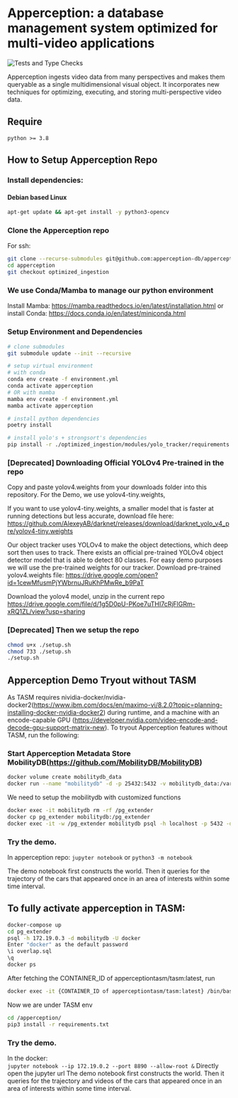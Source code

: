 # Apperception: a database management system optimized for multi-video applications

![Tests and Type Checks](https://github.com/apperception-db/apperception/actions/workflows/test-and-check.yml/badge.svg?branch=dev)

Apperception ingests video data from many perspectives and makes them queryable as a single multidimensional visual object.
It incorporates new techniques for optimizing, executing, and storing multi-perspective video data. 

## Require
```
python >= 3.8
```

## How to Setup Apperception Repo
### Install dependencies:
#### Debian based Linux
```sh
apt-get update && apt-get install -y python3-opencv
```
### Clone the Apperception repo
For ssh:
```sh
git clone --recurse-submodules git@github.com:apperception-db/apperception.git
cd apperception
git checkout optimized_ingestion
```

### We use Conda/Mamba to manage our python environment
Install Mamba: https://mamba.readthedocs.io/en/latest/installation.html
or install Conda: https://docs.conda.io/en/latest/miniconda.html

### Setup Environment and Dependencies
```sh
# clone submodules
git submodule update --init --recursive

# setup virtual environment
# with conda
conda env create -f environment.yml
conda activate apperception
# OR with mamba
mamba env create -f environment.yml
mamba activate apperception

# install python dependencies
poetry install

# install yolo's + strongsort's dependencies
pip install -r ./optimized_ingestion/modules/yolo_tracker/requirements.txt
```

### [Deprecated] Downloading Official YOLOv4 Pre-trained in the repo

Copy and paste yolov4.weights from your downloads folder into this repository. For the Demo, we use yolov4-tiny.weights,

If you want to use yolov4-tiny.weights, a smaller model that is faster at running detections but less accurate,
download file here: https://github.com/AlexeyAB/darknet/releases/download/darknet_yolo_v4_pre/yolov4-tiny.weights

Our object tracker uses YOLOv4 to make the object detections, which deep sort then uses to track.
There exists an official pre-trained YOLOv4 object detector model that is able to detect 80 classes.
For easy demo purposes we will use the pre-trained weights for our tracker.
Download pre-trained yolov4.weights file: https://drive.google.com/open?id=1cewMfusmPjYWbrnuJRuKhPMwRe_b9PaT

Download the yolov4 model, unzip in the current repo
https://drive.google.com/file/d/1g5D0pU-PKoe7uTHI7cRjFlGRm-xRQ1ZL/view?usp=sharing

### [Deprecated] Then we setup the repo
```sh
chmod u+x ./setup.sh
chmod 733 ./setup.sh
./setup.sh
```
## Apperception Demo Tryout without TASM
As TASM requires nividia-docker/nvidia-docker2(https://www.ibm.com/docs/en/maximo-vi/8.2.0?topic=planning-installing-docker-nvidia-docker2) during runtime,
and a machine with an encode-capable GPU (https://developer.nvidia.com/video-encode-and-decode-gpu-support-matrix-new).
To tryout Apperception features without TASM, run the following:
### Start Apperception Metadata Store MobilityDB(https://github.com/MobilityDB/MobilityDB)
```sh
docker volume create mobilitydb_data
docker run --name "mobilitydb" -d -p 25432:5432 -v mobilitydb_data:/var/lib/postgresql mobilitydb/mobilitydb
```
We need to setup the mobilitydb with customized functions
```sh
docker exec -it mobilitydb rm -rf /pg_extender
docker cp pg_extender mobilitydb:/pg_extender
docker exec -it -w /pg_extender mobilitydb psql -h localhost -p 5432 -d mobilitydb -U docker --command '\i install.sql;'
```

### Try the demo.
In apperception repo:
`jupyter notebook` or `python3 -m notebook`

The demo notebook first constructs the world. Then it queries for the trajectory of the cars that appeared once in an area of interests within some time interval.

## To fully activate apperception in TASM:
```sh
docker-compose up
cd pg_extender
psql -h 172.19.0.3 -d mobilitydb -U docker
Enter "docker" as the default password
\i overlap.sql
\q
docker ps
```
After fetching the CONTAINER_ID of apperceptiontasm/tasm:latest, run
```sh
docker exec -it {CONTAINER_ID of apperceptiontasm/tasm:latest} /bin/bash
```
Now we are under TASM env
```sh
cd /apperception/
pip3 install -r requirements.txt
```
### Try the demo.
In the docker:  
`jupyter notebook --ip 172.19.0.2 --port 8890 --allow-root &`
Directly open the jupyter url
The demo notebook first constructs the world.
Then it queries for the trajectory and videos of the cars that appeared once in an area of interests within some time interval.
